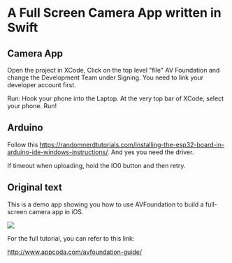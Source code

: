 # A Full Screen Camera App written in Swift

## Camera App

Open the project in XCode, Click on the top level "file" AV Foundation and change the Development Team under Signing. You need to link your developer account first. 

Run: Hook your phone into the Laptop. At the very top bar of XCode, select your phone. Run!

## Arduino 
Follow this https://randomnerdtutorials.com/installing-the-esp32-board-in-arduino-ide-windows-instructions/. And yes you need the driver. 

If timeout when uploading, hold the IO0 button and then retry.

## Original text

This is a demo app showing you how to use AVFoundation to build a full-screen camera app in iOS.

![](http://www.appcoda.com/wp-content/uploads/2017/05/Screenshot-1.png)

For the full tutorial, you can refer to this link:

http://www.appcoda.com/avfoundation-guide/
